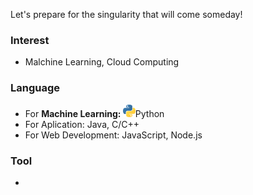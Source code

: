 Let's prepare for the  singularity that will come someday!

### Interest
- Malchine Learning, Cloud Computing

### Language
- For <b> Machine Learning: </b> <img src="img/Python-logo-notext.png" width="20" height="20">Python
- For Aplication: Java, C/C++
- For Web Development: JavaScript, Node.js

### Tool
- 

<!--
**KoreanLeeChangHyun/KoreanLeeChangHyun** is a ✨ _special_ ✨ repository because its `README.md` (this file) appears on your GitHub profile.

Here are some ideas to get you started:

- 🔭 I’m currently working on ...
- 🌱 I’m currently learning ...
- 👯 I’m looking to collaborate on ...
- 🤔 I’m looking for help with ...
- 💬 Ask me about ...
- 📫 How to reach me: ...
- 😄 Pronouns: ...
- ⚡ Fun fact: ...
-->
